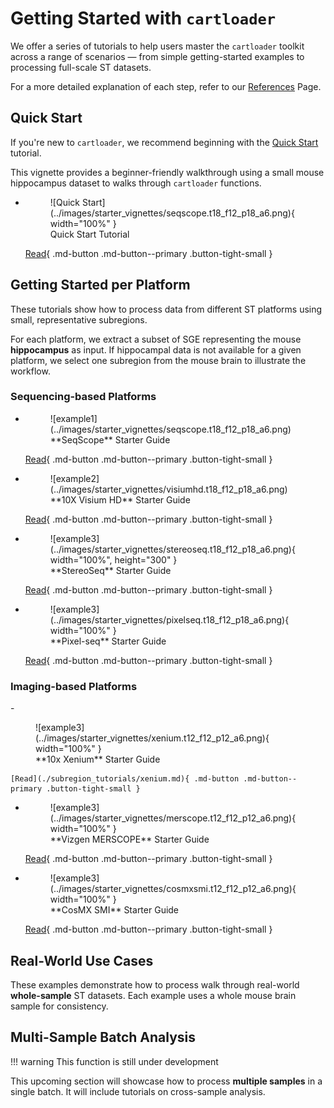 # Getting Started with `cartloader`

We offer a series of tutorials to help users master the `cartloader` toolkit across a range of scenarios — from simple getting-started examples to processing full-scale ST datasets. 

For a more detailed explanation of each step, refer to our [References](../reference/sge_convert.md) Page.

## Quick Start

If you're new to `cartloader`, we recommend beginning with the [Quick Start](./quickstart.md) tutorial. 

This vignette provides a beginner-friendly walkthrough using a small mouse hippocampus dataset to walks through `cartloader` functions.

<div class="grid cards single-left" markdown>

-   <figure markdown="span">
    ![Quick Start](../images/starter_vignettes/seqscope.t18_f12_p18_a6.png){ width="100%" }
    <figcaption class="figure-caption-vigintro-large">Quick Start Tutorial</figcaption>
    </figure>

    [Read](./quickstart.md){ .md-button .md-button--primary .button-tight-small }

</div>

## Getting Started per Platform

These tutorials show how to process data from different ST platforms using small, representative subregions.

For each platform, we extract a subset of SGE representing the mouse **hippocampus** as input. If hippocampal data is not available for a given platform, we select one subregion from the mouse brain to illustrate the workflow.

### Sequencing-based Platforms

<div class="grid cards generic" markdown>

-   <figure markdown="span">
    ![example1](../images/starter_vignettes/seqscope.t18_f12_p18_a6.png)
    <figcaption class="figure-caption-vigintro-large">**SeqScope** Starter Guide</figcaption>
    </figure>

    [Read](./quickstart.md){ .md-button .md-button--primary .button-tight-small }

-   <figure markdown="span">
    ![example2](../images/starter_vignettes/visiumhd.t18_f12_p18_a6.png)
    <figcaption class="figure-caption-vigintro-large">**10X Visium HD** Starter Guide</figcaption>
    </figure>

    [Read](./subregion_tutorials/visiumhd.md){ .md-button .md-button--primary .button-tight-small }

-   <figure markdown="span">
    ![example3](../images/starter_vignettes/stereoseq.t18_f12_p18_a6.png){ width="100%", height="300" }
    <figcaption class="figure-caption-vigintro-large">**StereoSeq** Starter Guide</figcaption>
    </figure>

    [Read](./subregion_tutorials/stereoseq.md){ .md-button .md-button--primary .button-tight-small }

-   <figure markdown="span">
    ![example3](../images/starter_vignettes/pixelseq.t18_f12_p18_a6.png){ width="100%" }
    <figcaption class="figure-caption-vigintro-large">**Pixel-seq** Starter Guide</figcaption>
    </figure>

    [Read](./subregion_tutorials/pixelseq.md){ .md-button .md-button--primary .button-tight-small }

</div>

### Imaging-based Platforms
<div class="grid cards generic" markdown>
-   <figure markdown="span">
    ![example3](../images/starter_vignettes/xenium.t12_f12_p12_a6.png){ width="100%" }
    <figcaption class="figure-caption-vigintro-large">**10x Xenium** Starter Guide</figcaption>
    </figure>

    [Read](./subregion_tutorials/xenium.md){ .md-button .md-button--primary .button-tight-small }

-   <figure markdown="span">
    ![example3](../images/starter_vignettes/merscope.t12_f12_p12_a6.png){ width="100%" }
    <figcaption class="figure-caption-vigintro-large">**Vizgen MERSCOPE** Starter Guide</figcaption>
    </figure>

    [Read](./subregion_tutorials/merscope.md){ .md-button .md-button--primary .button-tight-small }

-   <figure markdown="span">
    ![example3](../images/starter_vignettes/cosmxsmi.t12_f12_p12_a6.png){ width="100%" }
    <figcaption class="figure-caption-vigintro-large">**CosMX SMI** Starter Guide</figcaption>
    </figure>

    [Read](./subregion_tutorials/cosmx_smi.md){ .md-button .md-button--primary .button-tight-small }
</div>

## Real-World Use Cases
These examples demonstrate how to process walk through real-world **whole-sample** ST datasets. Each example uses a whole mouse brain sample for consistency.


## Multi-Sample Batch Analysis

!!! warning 
    This function is still under development

This upcoming section will showcase how to process **multiple samples** in a single batch. It will include tutorials on cross-sample analysis.
